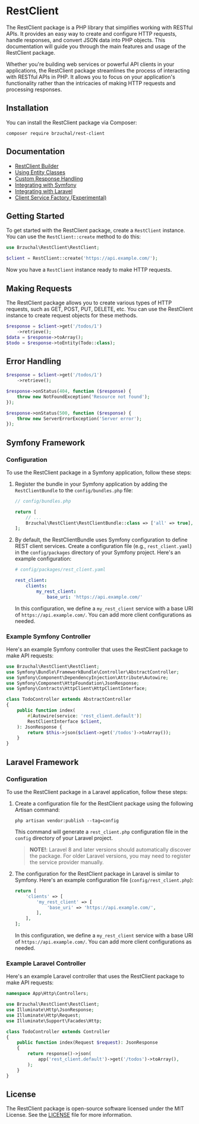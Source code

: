 # RestClient

The RestClient package is a PHP library that simplifies working with RESTful APIs. It provides an easy way to create and configure HTTP requests, handle responses, and convert JSON data into PHP objects. This documentation will guide you through the main features and usage of the RestClient package.

Whether you're building web services or powerful API clients in your applications, the RestClient package streamlines the process of interacting with RESTful APIs in PHP. It allows you to focus on your application's functionality rather than the intricacies of making HTTP requests and processing responses.

## Installation

You can install the RestClient package via Composer:

```shell
composer require brzuchal/rest-client
```

## Documentation

* [RestClient Builder](doc/builder.md)
* [Using Entity Classes](doc/entity.md)
* [Custom Response Handling](doc/exchange.md)
* [Integrating with Symfony](doc/symfony.md)
* [Integrating with Laravel](doc/laravel.md)
* [Client Service Factory (Experimental)](doc/service-factory.md)

## Getting Started

To get started with the RestClient package, create a `RestClient` instance. You can use the `RestClient::create` method to do this:

```php
use Brzuchal\RestClient\RestClient;

$client = RestClient::create('https://api.example.com/');
```

Now you have a `RestClient` instance ready to make HTTP requests.

## Making Requests

The RestClient package allows you to create various types of HTTP requests, such as GET, POST, PUT, DELETE, etc. You can use the RestClient instance to create request objects for these methods.

```php
$response = $client->get('/todos/1')
    ->retrieve();
$data = $response->toArray();
$todo = $response->toEntity(Todo::class);
```

## Error Handling

```php
$response = $client->get('/todos/1')
    ->retrieve();

$response->onStatus(404, function ($response) {
    throw new NotFoundException('Resource not found');
});

$response->onStatus(500, function ($response) {
    throw new ServerErrorException('Server error');
});
```

## Symfony Framework

### Configuration

To use the RestClient package in a Symfony application, follow these steps:

1. Register the bundle in your Symfony application by adding the `RestClientBundle` to the `config/bundles.php` file:

   ```php
   // config/bundles.php

   return [
       // ...
       Brzuchal\RestClient\RestClientBundle::class => ['all' => true],
   ];
   ```

2. By default, the RestClientBundle uses Symfony configuration to define REST client services. Create a configuration file (e.g., `rest_client.yaml`) in the `config/packages` directory of your Symfony project. Here's an example configuration:

   ```yaml
   # config/packages/rest_client.yaml

   rest_client:
       clients:
           my_rest_client:
               base_uri: 'https://api.example.com/'
   ```

   In this configuration, we define a `my_rest_client` service with a base URI of `https://api.example.com/`. You can add more client configurations as needed.

### Example Symfony Controller

Here's an example Symfony controller that uses the RestClient package to make API requests:

```php
use Brzuchal\RestClient\RestClient;
use Symfony\Bundle\FrameworkBundle\Controller\AbstractController;
use Symfony\Component\DependencyInjection\Attribute\Autowire;
use Symfony\Component\HttpFoundation\JsonResponse;
use Symfony\Contracts\HttpClient\HttpClientInterface;

class TodoController extends AbstractController
{
    public function index(
        #[Autowire(service: 'rest_client.default')]
        RestClientInterface $client,
    ): JsonResponse {
        return $this->json($client->get('/todos')->toArray());
    }
}
```

## Laravel Framework

### Configuration

To use the RestClient package in a Laravel application, follow these steps:

1. Create a configuration file for the RestClient package using the following Artisan command:

   ```shell
   php artisan vendor:publish --tag=config
   ```

   This command will generate a `rest_client.php` configuration file in the `config` directory of your Laravel project.

   > **NOTE!**: Laravel 8 and later versions should automatically discover the package. For older Laravel versions, you may need to register the service provider manually.

2. The configuration for the RestClient package in Laravel is similar to Symfony. Here's an example configuration file (`config/rest_client.php`):

   ```php
   return [
       'clients' => [
           'my_rest_client' => [
               'base_uri' => 'https://api.example.com/',
           ],
       ],
   ];
   ```

   In this configuration, we define a `my_rest_client` service with a base URI of `https://api.example.com/`. You can add more client configurations as needed.

### Example Laravel Controller

Here's an example Laravel controller that uses the RestClient package to make API requests:

```php
namespace App\Http\Controllers;

use Brzuchal\RestClient\RestClient;
use Illuminate\Http\JsonResponse;
use Illuminate\Http\Request;
use Illuminate\Support\Facades\Http;

class TodoController extends Controller
{
    public function index(Request $request): JsonResponse
    {
        return response()->json(
            app('rest_client.default')->get('/todos')->toArray(),
        );
    }
}
```

## License

The RestClient package is open-source software licensed under the MIT License. See the [LICENSE](LICENSE) file for more information.
